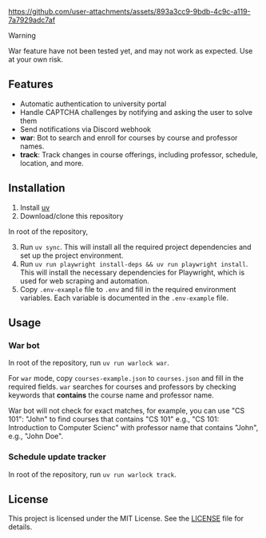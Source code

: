 
https://github.com/user-attachments/assets/893a3cc9-9bdb-4c9c-a119-7a7929adc7af

> [!warning]
> War feature have not been tested yet, and may not work as expected. Use at your own risk.

## Features

- Automatic authentication to university portal
- Handle CAPTCHA challenges by notifying and asking the user to solve them
- Send notifications via Discord webhook
- **war**: Bot to search and enroll for courses by course and professor names.
- **track**: Track changes in course offerings, including professor, schedule, location, and more.

## Installation

1. Install [uv](https://docs.astral.sh/uv/getting-started/installation/)
2. Download/clone this repository

In root of the repository,

3. Run `uv sync`. This will install all the required project dependencies and set up the project environment.
4. Run `uv run playwright install-deps && uv run playwright install`. This will install the necessary dependencies for Playwright, which is used for web scraping and automation.
5. Copy `.env-example` file to `.env` and fill in the required environment variables. Each variable is documented in the `.env-example` file.

## Usage

### War bot

In root of the repository, run `uv run warlock war`.

For `war` mode, copy `courses-example.json` to `courses.json` and fill in the required fields. `war` searches for courses and professors by checking keywords that **contains** the course name and professor name. 

War bot will not check for exact matches, for example, you can use "CS 101": "John" to find courses that contains "CS 101" e.g., "CS 101: Introduction to Computer Scienc" with professor name that contains "John", e.g., "John Doe".

### Schedule update tracker

In root of the repository, run `uv run warlock track`.

## License

This project is licensed under the MIT License. See the [LICENSE](LICENSE) file for details.
